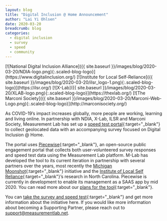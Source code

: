 ```yaml
---
layout: blog
title: "Digital Inclusion @ Home Announcement"
author: "Lai Yi Ohlsen"
date: 2020-03-20
breadcrumb: blog
categories:
  - digital inclusion
  - survey
  - speed
  - community
---
```


<div class="container" markdown="1">
[![National Digital Inclusion Alliance]({{ site.baseurl }}/images/blog/2020-03-20/NDIA-logo.png){:.scaled-blog-logo}](https://www.digitalinclusion.org/) [![Institute for Local Self-Reliance]({{ site.baseurl }}/images/blog/2020-03-20/ilsr_logo-1.png){:.scaled-blog-logo}](https://ilsr.org/) [![X-Lab]({{ site.baseurl }}/images/blog/2020-03-20/XLAB-logo.png){:.scaled-blog-logo}](https://thexlab.org/) [![The Marconi Society]({{ site.baseurl }}/images/blog/2020-03-20/Marconi-Web-Logo.png){:.scaled-blog-logo}](http://marconisociety.org/)
</div>

As COVID-19’s impact increases globally, more people are working, learning and living online. In partnership with NDIA, X-Lab, ILSR and Marconi Society, Measurement Lab has set up a [speed test portal](http://speed.digitalinclusion.org/){:target="_blank"} to collect geolocated data with an accompanying survey focused on Digital Inclusion @ Home.<!--more-->

The portal uses [Piecewise](https://github.com/m-lab/piecewise){:target="_blank"}, an open-source public engagement portal that collects both user-volunteered survey responses and speed test data using the Measurement Lab platform. M-Lab has developed the tool to its current iteration in partnership with several partners over the years, most recently the [Michigan Moonshot](https://www.merit.edu/services/moonshot/){:target="_blank"} initiative and the [Institute of Local Self Reliance](https://ilsr-nc.measuringbroadband.org/){:target="_blank"}’s research in North Carolina. Piecewise is currently in development to enable its management as a SAAS app by mid 2020. You can read more about our [plans for the tool](https://docs.google.com/document/d/1p4KggaWi6m0y35qe94gUm96Ef_NUTx4LylMJc3RDJbY/edit){:target="_blank"}.

You can [take the survey and speed test](http://speed.digitalinclusion.org/){:target="_blank"} and get more information about the initiative here. If you would like more information about becoming a Supporting Partner, please reach out to support@measurementlab.net.
